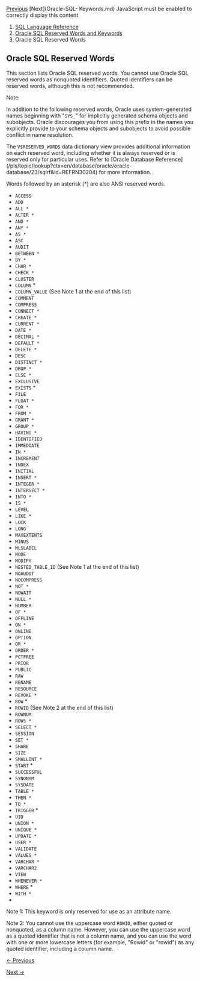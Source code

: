 [Previous](Oracle-SQL-Reserved-Words-and-Keywords.md) [Next](Oracle-SQL-
Keywords.md) JavaScript must be enabled to correctly display this content

  1. [SQL Language Reference ](index.md)
  2. [ Oracle SQL Reserved Words and Keywords](Oracle-SQL-Reserved-Words-and-Keywords.md)
  3. Oracle SQL Reserved Words

## Oracle SQL Reserved Words

This section lists Oracle SQL reserved words. You cannot use Oracle SQL
reserved words as nonquoted identifiers. Quoted identifiers can be reserved
words, although this is not recommended.

Note:

In addition to the following reserved words, Oracle uses system-generated
names beginning with "`SYS_`" for implicitly generated schema objects and
subobjects. Oracle discourages you from using this prefix in the names you
explicitly provide to your schema objects and subobjects to avoid possible
conflict in name resolution.

The `V$RESERVED_WORDS` data dictionary view provides additional information on
each reserved word, including whether it is always reserved or is reserved
only for particular uses. Refer to [Oracle Database
Reference](/pls/topic/lookup?ctx=en/database/oracle/oracle-
database/23/sqlrf&id=REFRN30204) for more information.

Words followed by an asterisk (*) are also ANSI reserved words.

  * `ACCESS`
  * `ADD`
  * `ALL *`
  * `ALTER *`
  * `AND *`
  * `ANY *`
  * `AS *`
  * `ASC`
  * `AUDIT`
  * `BETWEEN *`
  * `BY *`
  * `CHAR *`
  * `CHECK *`
  * `CLUSTER`
  * `COLUMN` * 
  * `COLUMN_VALUE` (See Note 1 at the end of this list) 
  * `COMMENT`
  * `COMPRESS`
  * `CONNECT *`
  * `CREATE *`
  * `CURRENT *`
  * `DATE *`
  * `DECIMAL *`
  * `DEFAULT *`
  * `DELETE *`
  * `DESC`
  * `DISTINCT *`
  * `DROP *`
  * `ELSE *`
  * `EXCLUSIVE`
  * `EXISTS` * 
  * `FILE`
  * `FLOAT *`
  * `FOR *`
  * `FROM *`
  * `GRANT *`
  * `GROUP *`
  * `HAVING *`
  * `IDENTIFIED`
  * `IMMEDIATE`
  * `IN *`
  * `INCREMENT`
  * `INDEX`
  * `INITIAL`
  * `INSERT *`
  * `INTEGER *`
  * `INTERSECT *`
  * `INTO *`
  * `IS *`
  * `LEVEL`
  * `LIKE *`
  * `LOCK`
  * `LONG`
  * `MAXEXTENTS`
  * `MINUS`
  * `MLSLABEL`
  * `MODE`
  * `MODIFY`
  * `NESTED_TABLE_ID` (See Note 1 at the end of this list) 
  * `NOAUDIT`
  * `NOCOMPRESS`
  * `NOT *`
  * `NOWAIT`
  * `NULL *`
  * `NUMBER`
  * `OF *`
  * `OFFLINE`
  * `ON *`
  * `ONLINE`
  * `OPTION`
  * `OR *`
  * `ORDER *`
  * `PCTFREE`
  * `PRIOR`
  * `PUBLIC`
  * `RAW`
  * `RENAME`
  * `RESOURCE`
  * `REVOKE *`
  * `ROW` * 
  * `ROWID` (See Note 2 at the end of this list) 
  * `ROWNUM`
  * `ROWS *`
  * `SELECT *`
  * `SESSION`
  * `SET *`
  * `SHARE`
  * `SIZE`
  * `SMALLINT *`
  * `START` * 
  * `SUCCESSFUL`
  * `SYNONYM`
  * `SYSDATE`
  * `TABLE *`
  * `THEN *`
  * `TO *`
  * `TRIGGER` * 
  * `UID`
  * `UNION *`
  * `UNIQUE *`
  * `UPDATE *`
  * `USER *`
  * `VALIDATE`
  * `VALUES *`
  * `VARCHAR *`
  * `VARCHAR2`
  * `VIEW`
  * `WHENEVER *`
  * `WHERE` * 
  * `WITH *`
  * 

Note 1: This keyword is only reserved for use as an attribute name.

Note 2: You cannot use the uppercase word `ROWID`, either quoted or nonquoted,
as a column name. However, you can use the uppercase word as a quoted
identifier that is not a column name, and you can use the word with one or
more lowercase letters (for example, "Rowid" or "rowid") as any quoted
identifier, including a column name.


[← Previous](Oracle-SQL-Reserved-Words-and-Keywords.md)

[Next →](Oracle-SQL-Keywords.md)
